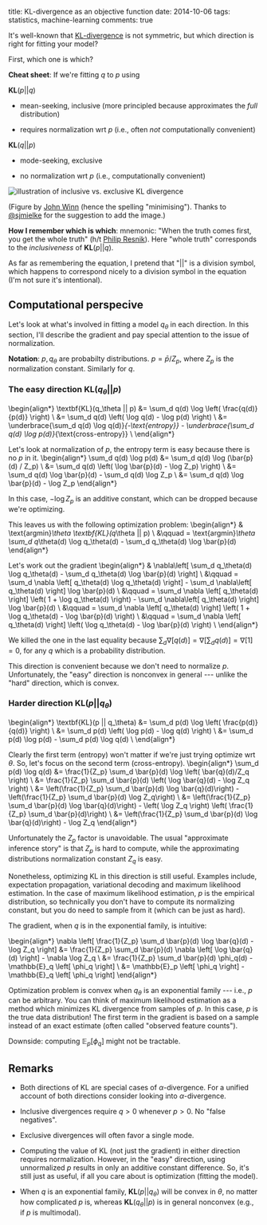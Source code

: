 title: KL-divergence as an objective function
date: 2014-10-06
tags: statistics, machine-learning
comments: true

It's well-known that
[KL-divergence](http://en.wikipedia.org/wiki/Kullback%E2%80%93Leibler_divergence)
is not symmetric, but which direction is right for fitting your model?

First, which one is which?

**Cheat sheet**: If we're fitting $q$ to $p$ using

$\textbf{KL}(p || q)$

  - mean-seeking, inclusive (more principled because approximates the *full* distribution)

  - requires normalization wrt $p$ (i.e., often *not* computationally convenient)

$\textbf{KL}(q || p)$

  - mode-seeking, exclusive

  - no normalization wrt $p$ (i.e., computationally convenient)

![illustration of inclusive vs. exclusive KL divergence](http://timvieira.github.io/blog/images/KL-inclusive-exclusive.png)

(Figure by [John Winn](http://www.johnwinn.org/) (hence the spelling
"minimising"). Thanks to [@sjmielke](https://twitter.com/sjmielke) for the
suggestion to add the image.)

**How I remember which is which**: mnemonic: "When the truth comes first, you
get the whole truth" (h/t
[Philip Resnik](https://www.umiacs.umd.edu/~resnik/)). Here "whole truth"
corresponds to the *inclusiveness* of $\textbf{KL}(p || q)$.

As far as remembering the equation, I pretend that "$||$" is a division symbol,
which happens to correspond nicely to a division symbol in the equation (I'm not
sure it's intentional).



## Computational perspecive

Let's look at what's involved in fitting a model $q_\theta$ in each
direction. In this section, I'll describe the gradient and pay special attention
to the issue of normalization.

**Notation**: $p,q_\theta$ are probabilty distributions. $p = \bar{p} / Z_p$,
where $Z_p$ is the normalization constant. Similarly for $q$.

### The easy direction $\textbf{KL}(q_\theta || p)$

\begin{align*}
\textbf{KL}(q_\theta || p)
&= \sum_d q(d) \log \left( \frac{q(d)}{p(d)} \right) \\
&= \sum_d q(d) \left( \log q(d) - \log p(d) \right) \\
&= \underbrace{\sum_d q(d) \log q(d)}_{-\text{entropy}} - \underbrace{\sum_d q(d) \log p(d)}_{\text{cross-entropy}} \\
\end{align*}

Let's look at normalization of $p$, the entropy term is easy because there is no $p$ in it.
\begin{align*}
\sum_d q(d) \log p(d)
&= \sum_d q(d) \log (\bar{p}(d) / Z_p) \\
&= \sum_d q(d) \left( \log \bar{p}(d) - \log Z_p) \right) \\
&= \sum_d q(d) \log \bar{p}(d) - \sum_d q(d) \log Z_p \\
&= \sum_d q(d) \log \bar{p}(d) - \log Z_p
\end{align*}

In this case, $-\log Z_p$ is an additive constant, which can be dropped because
we're optimizing.

This leaves us with the following optimization problem:
\begin{align*}
& \text{argmin}_\theta \textbf{KL}(q_\theta || p) \\
&\qquad = \text{argmin}_\theta \sum_d q_\theta(d) \log q_\theta(d) - \sum_d q_\theta(d) \log \bar{p}(d)
\end{align*}

Let's work out the gradient
\begin{align*}
& \nabla\left[ \sum_d q_\theta(d) \log q_\theta(d) - \sum_d q_\theta(d) \log \bar{p}(d) \right] \\
&\qquad = \sum_d \nabla \left[ q_\theta(d) \log q_\theta(d) \right] - \sum_d \nabla\left[ q_\theta(d) \right] \log \bar{p}(d) \\
&\qquad = \sum_d \nabla \left[ q_\theta(d) \right] \left( 1 + \log q_\theta(d) \right) - \sum_d \nabla\left[ q_\theta(d) \right] \log \bar{p}(d) \\
&\qquad = \sum_d \nabla \left[ q_\theta(d) \right] \left( 1 + \log q_\theta(d) - \log \bar{p}(d) \right) \\
&\qquad = \sum_d \nabla \left[ q_\theta(d) \right] \left( \log q_\theta(d) - \log \bar{p}(d) \right) \\
\end{align*}

We killed the one in the last equality because $\sum_d \nabla
\left[ q(d) \right] = \nabla \left[ \sum_d q(d) \right] = \nabla
\left[ 1 \right] = 0$, for any $q$ which is a probability distribution.

This direction is convenient because we don't need to normalize
$p$. Unfortunately, the "easy" direction is nonconvex in general --- unlike the
"hard" direction, which is convex.

### Harder direction $\textbf{KL}(p || q_\theta)$

\begin{align*}
\textbf{KL}(p || q_\theta)
&= \sum_d p(d) \log \left( \frac{p(d)}{q(d)} \right) \\
&= \sum_d p(d) \left( \log p(d) - \log q(d) \right) \\
&= \sum_d p(d) \log p(d) - \sum_d p(d) \log q(d) \\
\end{align*}

Clearly the first term (entropy) won't matter if we're just trying optimize wrt
$\theta$. So, let's focus on the second term (cross-entropy).
\begin{align*}
\sum_d p(d) \log q(d)
&= \frac{1}{Z_p} \sum_d \bar{p}(d) \log \left( \bar{q}(d)/Z_q \right) \\
&= \frac{1}{Z_p} \sum_d \bar{p}(d) \left( \log \bar{q}(d) - \log Z_q \right) \\
&= \left(\frac{1}{Z_p} \sum_d \bar{p}(d) \log \bar{q}(d)\right) - \left(\frac{1}{Z_p} \sum_d \bar{p}(d) \log Z_q\right) \\
&= \left(\frac{1}{Z_p} \sum_d \bar{p}(d) \log \bar{q}(d)\right) - \left( \log Z_q \right) \left( \frac{1}{Z_p} \sum_d \bar{p}(d)\right) \\
&= \left(\frac{1}{Z_p} \sum_d \bar{p}(d) \log \bar{q}(d)\right) - \log Z_q
\end{align*}

Unfortunately the $Z_p$ factor is unavoidable. The usual "approximate inference
story" is that $Z_p$ is hard to compute, while the approximating distributions
normalization constant $Z_q$ is easy.

Nonetheless, optimizing KL in this direction is still useful. Examples include,
expectation propagation, variational decoding and maximum likelihood
estimation. In the case of maximum likelihood estimation, $p$ is the empirical
distribution, so technically you don't have to compute its normalizing constant,
but you do need to sample from it (which can be just as hard).

The gradient, when $q$ is in the exponential family, is intuitive:

\begin{align*}
\nabla \left[ \frac{1}{Z_p} \sum_d \bar{p}(d) \log \bar{q}(d) - \log Z_q \right]
&= \frac{1}{Z_p} \sum_d \bar{p}(d) \nabla \left[ \log \bar{q}(d) \right] - \nabla \log Z_q \\
&= \frac{1}{Z_p} \sum_d \bar{p}(d) \phi_q(d) - \mathbb{E}_q \left[ \phi_q \right] \\
&= \mathbb{E}_p \left[ \phi_q \right] - \mathbb{E}_q \left[ \phi_q \right]
\end{align*}

Optimization problem is convex when $q_\theta$ is an exponential family ---
i.e., $p$ can be arbitrary. You can think of maximum likelihood estimation as a
method which minimizes KL divergence from samples of $p$. In this case, $p$ is
the true data distribution! The first term in the gradient is based on a sample
instead of an exact estimate (often called "observed feature counts").

Downside: computing $\mathbb{E}_p \left[ \phi_q \right]$ might not be tractable.


## Remarks

- Both directions of KL are special cases of $\alpha$-divergence. For a unified
  account of both directions consider looking into $\alpha$-divergence.

- Inclusive divergences require $q > 0$ whenever $p > 0$. No "false negatives".

- Exclusive divergences will often favor a single mode.

- Computing the value of KL (not just the gradient) in either direction requires
  normalization. However, in the "easy" direction, using unnormalized $p$
  results in only an additive constant difference. So, it's still just as
  useful, if all you care about is optimization (fitting the model).

- When $q$ is an exponential family, $\textbf{KL}(p || q_\theta)$ will be convex
  in $\theta$, no matter how complicated $p$ is, whereas $\textbf{KL}(q_\theta
  || p)$ is in general nonconvex (e.g., if $p$ is multimodal).
